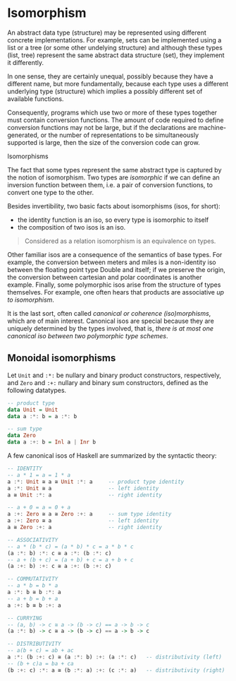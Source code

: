# Isomorphism

An abstract data type (structure) may be represented using different concrete implementations. For example, sets can be implemented using a list or a tree (or some other undelying structure) and although these types (list, tree) represent the same abstract data structure (set), they implement it differently.

In one sense, they are certainly unequal, possibly because they have a different name, but more fundamentally, because each type uses a different underlying type (structure) which implies a possibly different set of available functions.

Consequently, programs which use two or more of these types together must contain conversion functions. The amount of code required to define conversion functions may not be large, but if the declarations are machine-generated, or the number of representations to be simultaneously supported is large, then the size of the conversion code can grow.

Isomorphisms

The fact that some types represent the same abstract type is captured by the notion of isomorphism. Two types are *isomorphic* if we can define an inversion function between them, i.e. a pair of conversion functions, to convert one type to the other.

Besides invertibility, two basic facts about isomorphisms (isos, for short):
* the identity function is an iso, so every type is isomorphic to itself
* the composition of two isos is an iso.

> Considered as a relation isomorphism is an equivalence on types.

Other familiar isos are a consequence of the semantics of base types. For example, the conversion between meters and miles is a non-identity iso between the floating point type Double and itself; if we preserve the origin, the conversion between cartesian and polar coordinates is another example. Finally, some polymorphic isos arise from the structure of types themselves. For example, one often hears that products are associative *up to isomorphism*.

It is the last sort, often called *canonical or coherence (iso)morphisms*, which are of main interest. Canonical isos are special because they are uniquely determined by the types involved, that is, *there is at most one canonical iso between two polymorphic type schemes*.

## Monoidal isomorphisms

Let `Unit` and `:*:` be nullary and binary product constructors, respectively, and `Zero` and `:+:` nullary and binary sum constructors, defined as the following datatypes.

```hs
-- product type
data Unit = Unit
data a :*: b = a :*: b

-- sum type
data Zero
data a :+: b = Inl a | Inr b
```

A few canonical isos of Haskell are summarized by the syntactic theory:

```hs
-- IDENTITY
-- a * 1 = a = 1 * a
a :*: Unit ≅ a ≅ Unit :*: a     -- product type identity
a :*: Unit ≅ a                  -- left identity
a ≅ Unit :*: a                  -- right identity

-- a + 0 = a = 0 + a
a :+: Zero ≅ a ≅ Zero :+: a     -- sum type identity
a :+: Zero ≅ a                  -- left identity
a ≅ Zero :+: a                  -- right identity

-- ASSOCIATIVITY
-- a * (b * c) = (a * b) * c = a * b * c
(a :*: b) :*: c ≅ a :*: (b :*: c)
-- a + (b + c) = (a + b) + c = a + b + c
(a :+: b) :+: c ≅ a :+: (b :+: c)

-- COMMUTATIVITY
-- a * b = b * a
a :*: b ≅ b :*: a
-- a + b = b + a
a :+: b ≅ b :+: a

-- CURRYING
-- (a, b) -> c ≅ a -> (b -> c) == a -> b -> c
(a :*: b) -> c ≅ a -> (b -> c) == a -> b -> c

-- DISTRIBUTIVITY
-- a(b + c) = ab + ac
a :*: (b :+: c) ≅ (a :*: b) :+: (a :*: c)   -- distributivity (left)
-- (b + c)a = ba + ca
(b :+: c) :*: a ≅ (b :*: a) :+: (c :*: a)   -- distributivity (right)
```
